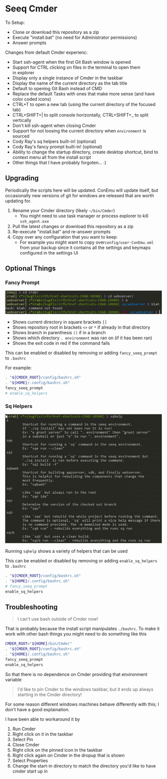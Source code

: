 # Seeq Cmder

To Setup:

* Clone or download this repository as a zip
* Execute "install.bat" (no need for Administrator permissions)
* Answer prompts

Changes from default Cmder experienc:

* Start ssh-agent when the first Git Bash window is opened
* Support for CTRL clicking on files in the terminal to open them in explorer
* Display only a single instance of Cmder in the taskbar
* Display the name of the current directory as the tab title
* Default to opening Git Bash instead of CMD
* Replace the default Tasks with ones that make more sense (and have color coded icons)
* CTRL+T to open a new tab (using the current directory of the focused tab)
* CTRL+SHIFT+| to split console horizontally, CTRL+SHIFT+_ to split vertically
* Don't kill ssh-agent when closing Cmder
* Support for not loosing the current directory when `environment` is sourced
* Cody Ray's sq helpers built-in! (optional)
* Cody Ray's fancy prompt built-in! (optional)
* Ability to change the startup directory, create desktop shortcut, bind to context menu all from the install script
* Other things that I have probably forgoten... :)

## Upgrading

Periodically the scripts here will be updated. ConEmu will update itself, but occasionally new versions of git for windows are released that are worth updating for.

1. Rename your Cmder directory (likely `~/bin/Cmder`)
   * You might need to use task manager or process explorer to kill `ssh_agent.exe`
2. Pull the latest changes or download this repository as a zip
3. Re-execute "install.bat" and re-answer prompts
4. Copy over any configuration that you want to keep:
   * For example you might want to copy over`config/user-ConEmu.xml` from your backup since it contains all the settings and keymaps configured in the settings UI

## Optional Things

### Fancy Prompt

![example](img/ConEmu64_2020-03-02_16-34-12.png)

* Shows current directory in square brackets `[]`
* Shows repository root in brackets `<>` or `*` if already in that directory
* Shows branch in parenthesis `()` if in a branch
* Shows which directory `. environment` was ran on (if it has been ran)
* Shows the exit code in red if the command fails

This can be enabled or disabled by removing or adding `fancy_seeq_prompt` to `.bashrc`

For example:

```bash
. "${CMDER_ROOT}/config/bashrc.sh"
. "${HOME}/.config/bashrc.sh"
fancy_seeq_prompt
# enable_sq_helpers
```

### Sq Helpers

![example](img/ConEmu64_2020-03-02_16-45-36.png)

Running `sqhelp` shows a variety of helpers that can be used

This can be enabled or disabled by removing or adding `enable_sq_helpers` to `.bashrc`

```bash
. "${CMDER_ROOT}/config/bashrc.sh"
. "${HOME}/.config/bashrc.sh"
# fancy_seeq_prompt
enable_sq_helpers
```

## Troubleshooting

> I can't use bash outside of Cmder now!

That is probably because the install script manipulates `./bashrc`. To make it work with other bash things you might need to do something like this

```bash
CMDER_ROOT="${HOME}/bin/Cmder"
. "${CMDER_ROOT}/config/bashrc.sh"
. "${HOME}/.config/bashrc.sh"
fancy_seeq_prompt
enable_sq_helpers
```

So that there is no dependence on Cmder providing that environment variable

> I'd like to pin Cmder to the windows taskbar, but it ends up always starting in the Cmder directory!

For some reason different windows machines behave differently with this; I don't have a good explaination.

I have been able to workaround it by

1. Run Cmder
2. Right click on it in the taskbar
3. Select Pin
4. Close Cmder
5. Right click on the pinned icon in the taskbar
6. Right click again on Cmder in the dropup that is shown
7. Select Properties
8. Change the start-in directory to match the directory you'd like to have cmder start up in
